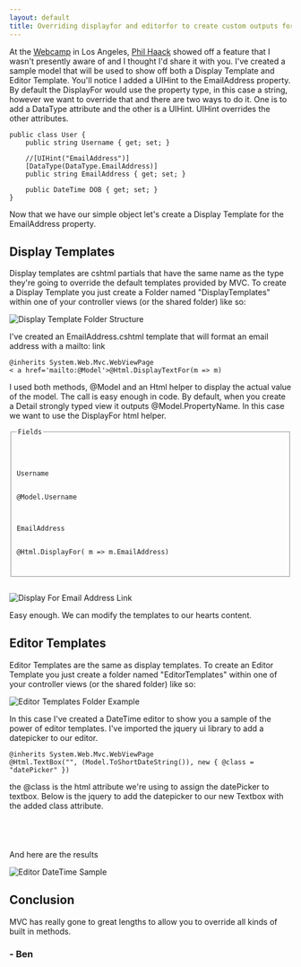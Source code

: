```yaml
---
layout: default
title: Overriding displayfor and editorfor to create custom outputs for mvc
---
```


<p>At the <a href='http://www.webcamps.ms'>Webcamp</a> in Los Angeles, <a href='http://www.haacked.com'>Phil Haack</a> showed off a feature that I wasn't presently aware of and I thought I'd share it with you. I've created a sample model that will be used to show off both a Display Template and Editor Template. You'll notice I added a UIHint to the EmailAddress property. By default the DisplayFor would use the property type, in this case a string, however we want to override that and there are two ways to do it. One is to add a DataType attribute and the other is a UIHint. UIHint overrides the other attributes.</p>

<pre><code>public class User {
    public string Username { get; set; }

    //[UIHint("EmailAddress")]
    [DataType(DataType.EmailAddress)]
    public string EmailAddress { get; set; }

    public DateTime DOB { get; set; }
}
</code></pre>

<p>Now that we have our simple object let's create a Display Template for the EmailAddress property.</p>

<h2>Display Templates</h2>

<p>Display templates are cshtml partials that have the same name as the type they're going to override the default templates provided by MVC. To create a Display Template you just create a Folder named "DisplayTemplates" within one of your controller views (or the shared folder) like so:</p>

<p><img src="http://buildstarted.com/wp-content/uploads/2010/09/displaytemplatesfolders.png" alt="Display Template Folder Structure" title="Display Templates Folder Structure" /></p>

<p>I've created an EmailAddress.cshtml template that will format an email address with a mailto: link</p>

<pre><code>@inherits System.Web.Mvc.WebViewPage<string>
< a href='mailto:@Model'>@Html.DisplayTextFor(m => m)</ a >
</code></pre>

<p>I used both methods, @Model and an Html helper to display the actual value of the model. The call is easy enough in code. By default, when you create a Detail strongly typed view it outputs @Model.PropertyName. In this case we want to use the DisplayFor html helper.</p>

<pre><code><fieldset>
    <legend>Fields</legend>

    <div class="display-label">Username</div>
    <div class="display-field">@Model.Username</div>

    <div class="display-label">EmailAddress</div>
    <div class="display-field">@Html.DisplayFor( m => m.EmailAddress)</div>

</fieldset>
</code></pre>

<p><img src="http://buildstarted.com/wp-content/uploads/2010/09/displaytemplatemailtoemail.png" alt="Display For Email Address Link" title="Display For Email Address Link" /></p>

<p>Easy enough. We can modify the templates to our hearts content. </p>

<h2>Editor Templates</h2>

<p>Editor Templates are the same as display templates. To create an Editor Template you just create a folder named "EditorTemplates" within one of your controller views (or the shared folder) like so:</p>

<p><img src="http://buildstarted.com/wp-content/uploads/2010/09/editortemplatefolders.png" alt="Editor Templates Folder Example" title="Editor Templates Folder Example" /></p>

<p>In this case I've created a DateTime editor to show you a sample of the power of editor templates. I've imported the jquery ui library to add a datepicker to our editor.</p>

<pre><code>@inherits System.Web.Mvc.WebViewPage<System.DateTime>
@Html.TextBox("", (Model.ToShortDateString()), new { @class = "datePicker" })
</code></pre>

<p>the @class is the html attribute we're using to assign the datePicker to textbox. Below is the jquery to add the datepicker to our new Textbox with the added class attribute.</p>

<pre><code><script type='text/javascript'>
    $(document).ready(function() {
        $(".datePicker").datepicker({buttonImage: "/content/images/calendar.gif", showOn: "both"});
    });
</script>
</code></pre>

<p>And here are the results</p>

<p><img src="http://buildstarted.com/wp-content/uploads/2010/09/editortemplatedatetimeeditor.png" alt="Editor DateTime Sample" title="Editor DateTime Template Example" /></p>

<h2>Conclusion</h2>

<p>MVC has really gone to great lengths to allow you to override all kinds of built in methods.</p>

<h3>- Ben</h3>